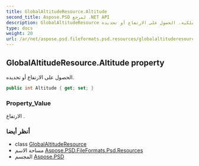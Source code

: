 ```yaml
---
title: GlobalAltitudeResource.Altitude
second_title: Aspose.PSD لمرجع .NET API
description: GlobalAltitudeResource ملكية. الحصول على الارتفاع أو تحديده.
type: docs
weight: 20
url: /ar/net/aspose.psd.fileformats.psd.resources/globalaltituderesource/altitude/
---
```

## GlobalAltitudeResource.Altitude property

الحصول على الارتفاع أو تحديده.

```csharp
public int Altitude { get; set; }
```

### Property_Value

الارتفاع .

### أنظر أيضا

* class [GlobalAltitudeResource](../)
* مساحة الاسم [Aspose.PSD.FileFormats.Psd.Resources](../../globalaltituderesource/)
* المجسم [Aspose.PSD](../../../)


